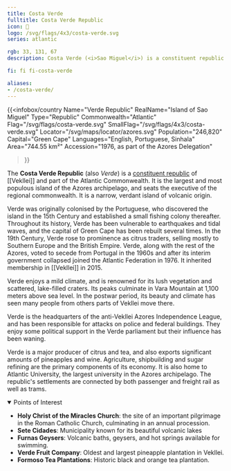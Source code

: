 ```yaml
---
title: Costa Verde
fulltitle: Costa Verde Republic
icon: 🦅
logo: /svg/flags/4x3/costa-verde.svg
series: atlantic

rgb: 33, 131, 67
description: Costa Verde (<i>Sao Miguel</i>) is a constituent republic of Vekllei located in the North Atlantic Ocean.

fi: fi fi-costa-verde

aliases:
- /costa-verde/
---
```

{{<infobox/country
	 Name="Verde Republic"
	 RealName="Island of Sao Miguel"
	 Type="Republic"
	 Commonwealth="Atlantic"
	 Flag="/svg/flags/costa-verde.svg"
	 SmallFlag="/svg/flags/4x3/costa-verde.svg"
	 Locator="/svg/maps/locator/azores.svg"
	 Population="246,820"
	 Capital="Green Cape"
	 Languages="English, Portuguese, Sinhala"
	 Area="744.55 km²"
	 Accession="1976, as part of the Azores Delegation"
 >}}

The <span class="fi fi-costa-verde"></span> **Costa Verde Republic** (also *Verde*) is a [constituent republic](/republics/) of [[Vekllei]] and part of the Atlantic Commonwealth. It is the largest and most populous island of the Azores archipelago, and seats the executive of the regional commonwealth. It is a narrow, verdant island of volcanic origin.

Verde was originally colonised by the Portuguese, who discovered the island in the 15th Century and established a small fishing colony thereafter. Throughout its history, Verde has been vulnerable to earthquakes and tidal waves, and the capital of Green Cape has been rebuilt several times. In the 19th Century, Verde rose to prominence as citrus traders, selling mostly to Southern Europe and the British Empire. Verde, along with the rest of the Azores, voted to secede from Portugal in the 1960s and after its interim government collapsed joined the Atlantic Federation in 1976. It inherited membership in [[Vekllei]] in 2015.

Verde enjoys a mild climate, and is renowned for its lush vegetation and scattered, lake-filled craters. Its peaks culminate in Vara Mountain at 1,100 meters above sea level. In the postwar period, its beauty and climate has seen many people from others parts of Vekllei move there.

Verde is the headquarters of the anti-Vekllei Azores Independence League, and has been responsible for attacks on police and federal buildings. They enjoy some political support in the Verde parliament but their influence has been waning.

Verde is a major producer of citrus and tea, and also exports significant amounts of pineapples and wine. Agriculture, shipbuilding and sugar refining are the primary components of its economy. It is also home to Atlantic University, the largest university in the Azores archipelago. The republic's settlements are connected by both passenger and freight rail as well as trams.

<details open>
	<summary>Points of Interest</summary>

* **Holy Christ of the Miracles Church**: the site of an important pilgrimage in the Roman Catholic Church, culminating in an annual procession.
* **Sete Cidades**: Municipality known for its beautiful volcanic lakes
* **Furnas Geysers**: Volcanic baths, geysers, and hot springs available for swimming.
* **Verde Fruit Company**: Oldest and largest pineapple plantation in Vekllei.
* **Formoso Tea Plantations**: Historic black and orange tea plantation.
</details>

